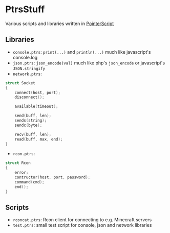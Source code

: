 # PtrsStuff

Various scripts and libraries written in [PointerScript](https://github.com/M4GNV5/PointerScript)

## Libraries
- `console.ptrs`: `print(...)` and `println(...)` much like javascript's console.log
- `json.ptrs`: `json_encode(val)` much like php's `json_encode` or javascript's `JSON.stringify`
- `network.ptrs`:
```C
struct Socket
{
	connect(host, port);
	disconnect();

	available(timeout);

	send(buff, len);
	sends(string);
	sendc(byte);

	recv(buff, len);
	read(buff, max, end);
}
```

- `rcon.ptrs`:
```C
struct Rcon
{
	error;
	contructor(host, port, password);
	command(cmd);
	end();
}
```

## Scripts
- `rconcat.ptrs`: Rcon client for connecting to e.g. Minecraft servers
- `test.ptrs`: small test script for console, json and network libraries
